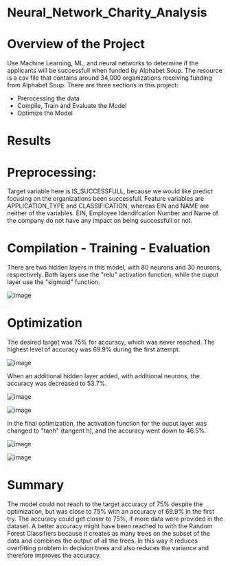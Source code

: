 #  Neural_Network_Charity_Analysis
# Overview of the Project
Use Machine Learning, ML, and neural networks to determine if the applicants will be successfull when funded by Alphabet Soup. The resource is  a csv file that contains around 34,000 organizations receiving funding from Alphabet Soup. There are three sections in this project:

 - Prerocessing the data
 - Compile, Train and Evaluate the Model
 - Optimize the Model

#  Results
# Preprocessing: 
Target variable here is IS_SUCCESSFULL, because we would like predict focusing on the organizations been successfull. Feature variables are APPLICATION_TYPE and CLASSIFICATION, whereas EIN and NAME are neither of the variables. EIN, Employee Idendifcation Number and Name of the company do not have any impact on being successfull or not. 

# Compilation - Training - Evaluation 

There are two hidden layers in this model, with 80 neurons and 30 neurons, respectively. Both layers use the "relu" activation function, while the ouput layer use the "sigmoid" function.

![image](https://user-images.githubusercontent.com/96134924/171036109-4af4ea3b-ce4d-48e6-9eb3-1ec105cd59f7.png)

# Optimization 
The desired target was 75% for accuracy, which was never reached. The highest level of accuracy was 69.9% during the first attempt.

![image](https://user-images.githubusercontent.com/96134924/171036812-704c8b6f-d9f1-4870-9a7e-c8999ad8d7e1.png)


When an additional hidden layer added, with additional neurons, the accuracy was decreased to 53.7%.

![image](https://user-images.githubusercontent.com/96134924/171045769-688b6e09-9c58-4cfe-96e2-dbb6de89b781.png)

![image](https://user-images.githubusercontent.com/96134924/171045849-401c6cc4-7937-4031-b645-a2dd15726e66.png)

In the final optimization, the activation function for the ouput layer was changed to "tanh" (tangent h), and the accuracy went down to 46.5%.

![image](https://user-images.githubusercontent.com/96134924/171047166-b2a8e412-e6e1-489a-b7a1-567b852db094.png)

![image](https://user-images.githubusercontent.com/96134924/171047208-1f710c86-18aa-440a-9eff-6fb5781e401b.png)


# Summary

The model could not reach to the target accuracy of 75% despite the optimization, but was close to 75% with an accuracy of 69.9% in the first try. The accuracy could get closer to 75%, if more data were provided in the dataset. A better accuracy might have been reached to with the Random Forest Classifiers because it creates as many trees on the subset of the data and combines the output of all the trees. In this way it reduces overfitting problem in decision trees and also reduces the variance and therefore improves the accuracy. 
